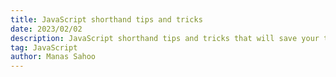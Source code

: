 ```yaml
---
title: JavaScript shorthand tips and tricks
date: 2023/02/02
description: JavaScript shorthand tips and tricks that will save your time
tag: JavaScript
author: Manas Sahoo
---
```


